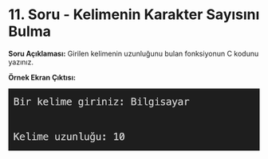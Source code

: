 # 11. Soru - Kelimenin Karakter Sayısını Bulma

**Soru Açıklaması:**
Girilen kelimenin uzunluğunu bulan fonksiyonun C kodunu yazınız.

**Örnek Ekran Çıktısı:**

![alt text](../Ekran-Çıktıları/Ekran-Resmi_11.png)
